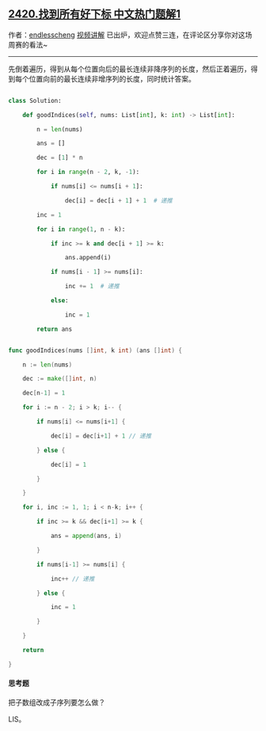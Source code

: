 ## [2420.找到所有好下标 中文热门题解1](https://leetcode.cn/problems/find-all-good-indices/solutions/100000/d-by-endlesscheng-kya3)

作者：[endlesscheng](https://leetcode.cn/u/endlesscheng)
[视频讲解](https://www.bilibili.com/video/BV1ve411K7P5) 已出炉，欢迎点赞三连，在评论区分享你对这场周赛的看法~

---

先倒着遍历，得到从每个位置向后的最长连续非降序列的长度，然后正着遍历，得到每个位置向前的最长连续非增序列的长度，同时统计答案。

```py [sol1-Python3]
class Solution:
    def goodIndices(self, nums: List[int], k: int) -> List[int]:
        n = len(nums)
        ans = []
        dec = [1] * n
        for i in range(n - 2, k, -1):
            if nums[i] <= nums[i + 1]:
                dec[i] = dec[i + 1] + 1  # 递推
        inc = 1
        for i in range(1, n - k):
            if inc >= k and dec[i + 1] >= k:
                ans.append(i)
            if nums[i - 1] >= nums[i]:
                inc += 1  # 递推
            else:
                inc = 1
        return ans
```

```go [sol1-Go]
func goodIndices(nums []int, k int) (ans []int) {
	n := len(nums)
	dec := make([]int, n)
	dec[n-1] = 1
	for i := n - 2; i > k; i-- {
		if nums[i] <= nums[i+1] {
			dec[i] = dec[i+1] + 1 // 递推
		} else {
			dec[i] = 1
		}
	}
	for i, inc := 1, 1; i < n-k; i++ {
		if inc >= k && dec[i+1] >= k {
			ans = append(ans, i)
		}
		if nums[i-1] >= nums[i] {
			inc++ // 递推
		} else {
			inc = 1
		}
	}
	return
}
```

#### 思考题

把子数组改成子序列要怎么做？

LIS。